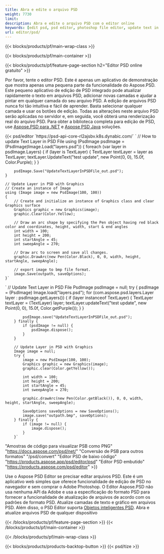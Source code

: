 ```yaml
---
title: Abra e edite o arquivo PSD
weight: 7730
limit: 
description: Abra e edite o arquivo PSD com o editor online
keywords: [edit psd, psd editor, photoshop file editor, update text in psd, update psd, open psd, update text in psd]
url: editor/psd/
---
```


{{< blocks/products/pf/main-wrap-class >}}

{{< blocks/products/pf/main-container >}}

{{< blocks/products/pf/feature-page-section h2="Editor PSD online gratuito" >}}
<p>Por favor, tente o editor PSD. Este é apenas um aplicativo de demonstração que mostra apenas uma pequena parte da funcionalidade do Aspose.PSD. Este pequeno aplicativo de edição de PSD integrado pode atualizar rapidamente o texto em arquivos PSD, adicionar novas camadas e ajudar a pintar em qualquer camada do seu arquivo PSD. A edição de arquivos PSD nunca foi tão intuitiva e fácil de aprender. Basta selecionar qualquer camada e usar os botões de edição. Todas as alterações neste arquivo PSD serão aplicadas no servidor e, em seguida, você obterá uma renderização real do arquivo PSD. Para obter a biblioteca completa para edição de PSD, use <a href="/psd/{{< lang-code >}}net">Aspose.PSD para .NET</a> e <a href="/psd/{{< lang-code >}}java">Aspose PSD Java</a> soluções. </p>
{{< psd/editor `https://psd-api-core-rl2ajsbv.k8s.dynabic.com/` 
`	// How to update Text Layer in PSD File
	using (PsdImage psdImage = (PsdImage)Image.Load("layers.psd"))
  	{
		foreach (var layer in psdImage.Layers)
		{
			if (layer is TextLayer)
			{
				TextLayer textLayer = layer as TextLayer;
				textLayer.UpdateText("test update", new Point(0, 0), 15.0f, Color.Purple);
			}
		}

		psdImage.Save("UpdateTextLayerInPSDFile_out.psd");
	}
	
	// Update Layer in PSD with Graphics
	// Create an instance of Image
	using (Image image = new PsdImage(100, 100))
	{
		// Create and initialize an instance of Graphics class and clear Graphics surface
		Graphics graphic = new Graphics(image);
		graphic.Clear(Color.Yellow);

		// Draw an arc shape by specifying the Pen object having red black color and coordinates, height, width, start & end angles                 
		int width = 100;
		int height = 200;
		int startAngle = 45;
		int sweepAngle = 270;

		// Draw arc to screen and save all changes.
		graphic.DrawArc(new Pen(Color.Black), 0, 0, width, height, startAngle, sweepAngle);

		// export image to bmp file format.
		image.Save(outpath, saveOptions);
	}` 
`       // Update Text Layer in PSD File
        PsdImage psdImage = null;
        try {
            psdImage = (PsdImage) Image.load("layers.psd");
            for (com.aspose.psd.layers.Layer layer : psdImage.getLayers()) {
                if (layer instanceof TextLayer) {
                    TextLayer textLayer = (TextLayer) layer;
                    textLayer.updateText("test update", new Point(0, 0), 15.0f, Color.getPurple());
                }
            }

            psdImage.save("UpdateTextLayerInPSDFile_out.psd");
        } finally {
            if (psdImage != null) {
                psdImage.dispose();
            }
        }

        // Update Layer in PSD with Graphics
        Image image = null;
        try {
            image = new PsdImage(100, 100);
            Graphics graphic = new Graphics(image);
            graphic.clear(Color.getYellow());

            int width = 100;
            int height = 200;
            int startAngle = 45;
            int sweepAngle = 270;

            graphic.drawArc(new Pen(Color.getBlack()), 0, 0, width, height, startAngle, sweepAngle);

            SaveOptions saveOptions = new SaveOptions();
            image.save("outpath.bmp", saveOptions);
        } finally {
            if (image != null) {
                image.dispose();
            }
        }`	 
"Amostras de código para visualizar PSB como PNG"  "https://docs.aspose.com/psd/net/" 
"Conversão de PSB para outros formatos"  "/psd/convert" 
"Editor PSD de baixo código" "https://products.aspose.app/psd/editor/psd" 
"Editor PSD embutido" "https://products.aspose.com/psd/editor" >}}
<p>Use o Aspose PSD Editor se precisar editar arquivos PSD. Este é um aplicativo web simples que oferece funcionalidade de edição de PSD no navegador e sem comprar o Adobe Photoshop. O Editor Aspose.PSD não usa nenhuma API da Adobe e usa a especificação do formato PSD para fornecer a funcionalidade de atualização de arquivos de acordo com os padrões de formato PSD. Atualize camadas de texto e gráfico em arquivos PSD. Além disso, o PSD Editor suporta <a href="https://reference.aspose.com/psd/net/aspose.psd.fileformats.psd.layers.smartobjects/smartobjectlayer/">Objetos inteligentes PSD</a>. Abra e atualize arquivos PSD de qualquer dispositivo</p>

{{< /blocks/products/pf/feature-page-section >}}
{{< /blocks/products/pf/main-container >}}


{{< /blocks/products/pf/main-wrap-class >}}

{{< blocks/products/products-backtop-button >}}
{{< psd/tize >}}

